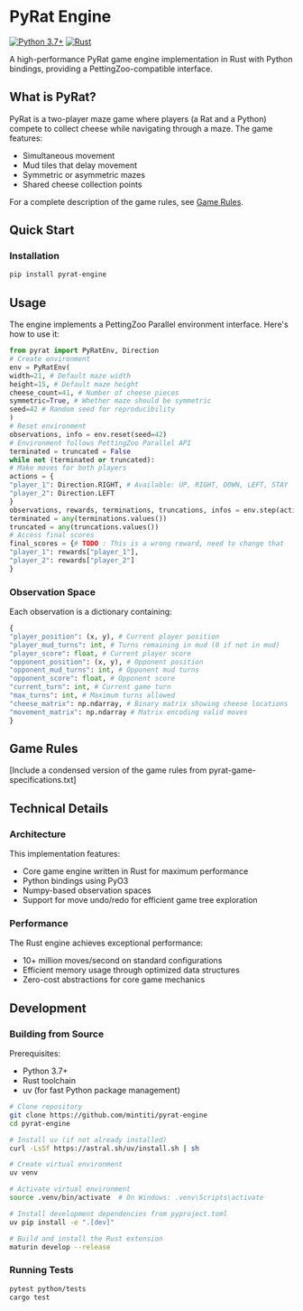 # PyRat Engine
[![Python 3.7+](https://img.shields.io/badge/python-3.7+-blue.svg)](https://www.python.org/downloads/)
[![Rust](https://img.shields.io/badge/rust-1.75+-orange.svg)](https://www.rust-lang.org/)

A high-performance PyRat game engine implementation in Rust with Python bindings, providing a PettingZoo-compatible interface.


## What is PyRat?

PyRat is a two-player maze game where players (a Rat and a Python) compete to collect cheese while navigating through a maze. The game features:
- Simultaneous movement
- Mud tiles that delay movement
- Symmetric or asymmetric mazes
- Shared cheese collection points

For a complete description of the game rules, see [Game Rules](#game-rules).

## Quick Start

### Installation
   ```bash
pip install pyrat-engine
   ```

## Usage

The engine implements a PettingZoo Parallel environment interface. Here's how to use it:

   ```python
from pyrat import PyRatEnv, Direction
# Create environment
env = PyRatEnv(
width=21, # Default maze width
height=15, # Default maze height
cheese_count=41, # Number of cheese pieces
symmetric=True, # Whether maze should be symmetric
seed=42 # Random seed for reproducibility
)
# Reset environment
observations, info = env.reset(seed=42)
# Environment follows PettingZoo Parallel API
terminated = truncated = False
while not (terminated or truncated):
# Make moves for both players
actions = {
"player_1": Direction.RIGHT, # Available: UP, RIGHT, DOWN, LEFT, STAY
"player_2": Direction.LEFT
}
observations, rewards, terminations, truncations, infos = env.step(actions)
terminated = any(terminations.values())
truncated = any(truncations.values())
# Access final scores
final_scores = {# TODO : This is a wrong reward, need to change that
"player_1": rewards["player_1"],
"player_2": rewards["player_2"]
}
   ```
### Observation Space

Each observation is a dictionary containing:
```python
{
"player_position": (x, y), # Current player position
"player_mud_turns": int, # Turns remaining in mud (0 if not in mud)
"player_score": float, # Current player score
"opponent_position": (x, y), # Opponent position
"opponent_mud_turns": int, # Opponent mud turns
"opponent_score": float, # Opponent score
"current_turn": int, # Current game turn
"max_turns": int, # Maximum turns allowed
"cheese_matrix": np.ndarray, # Binary matrix showing cheese locations
"movement_matrix": np.ndarray # Matrix encoding valid moves
}
```

## Game Rules

[Include a condensed version of the game rules from pyrat-game-specifications.txt]

## Technical Details

### Architecture

This implementation features:
- Core game engine written in Rust for maximum performance
- Python bindings using PyO3
- Numpy-based observation spaces
- Support for move undo/redo for efficient game tree exploration

### Performance

The Rust engine achieves exceptional performance:
- 10+ million moves/second on standard configurations
- Efficient memory usage through optimized data structures
- Zero-cost abstractions for core game mechanics

## Development

### Building from Source

Prerequisites:
- Python 3.7+
- Rust toolchain
- uv (for fast Python package management)

```bash
# Clone repository
git clone https://github.com/mintiti/pyrat-engine
cd pyrat-engine

# Install uv (if not already installed)
curl -LsSf https://astral.sh/uv/install.sh | sh

# Create virtual environment
uv venv

# Activate virtual environment
source .venv/bin/activate  # On Windows: .venv\Scripts\activate

# Install development dependencies from pyproject.toml
uv pip install -e ".[dev]"

# Build and install the Rust extension
maturin develop --release
```

### Running Tests
```bash
pytest python/tests
cargo test
```

